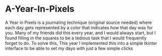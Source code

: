 # A-Year-In-Pixels

A Year in Pixels is a journaling technique (original source needed) where each day gets represented by a color that indicates how that day was for you. Many of my friends did this every year, and I would always start, but I found filling in the squares to be a tedious task that I would frequently forget to do. To solve this, This year I implemented this into a simple tkinter interface to be able to set my days with just a few simple clicks
